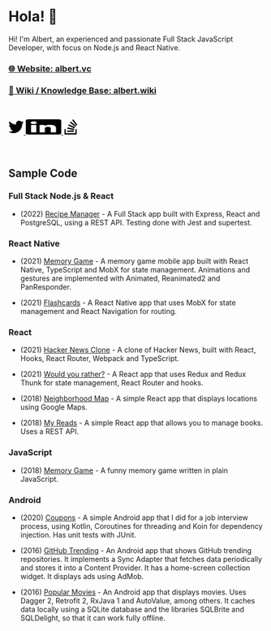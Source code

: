 # Hola! 👋

Hi! I'm Albert, an experienced and passionate Full Stack JavaScript Developer, with focus on Node.js and React Native.

### [🌐 Website: albert.vc](https://albert.vc/)
### [🧠 Wiki / Knowledge Base: albert.wiki](https://albert.wiki/)

<br>

<!-- icons from https://simpleicons.org -->
<p>
  <a href="https://twitter.com/AlbertVilaCalvo">
    <img src="img/twitter.svg" alt="Twitter" height="30px" width="30px" />
  </a>
  <a href="https://www.linkedin.com/in/albertvilacalvo/">
    <img src="img/linkedin.svg" alt="LinkedIn" height="30px" width="70px" />
  </a>
  <a href="https://stackoverflow.com/users/4034572/albert-vila-calvo">
    <img src="img/stackoverflow.svg" alt="StackOverflow" height="30px" width="30px" />
  </a>
</p>

<br>

## Sample Code

### Full Stack Node.js & React

- (2022) [Recipe Manager](https://github.com/AlbertVilaCalvo/FullStack-Node-React-Recipe-REST) - A Full Stack app built with Express, React and PostgreSQL, using a REST API. Testing done with Jest and supertest.

### React Native

- (2021) [Memory Game](https://github.com/AlbertVilaCalvo/React-Native-Memory-Game) - A memory game mobile app built with React Native, TypeScript and MobX for state management. Animations and gestures are implemented with Animated, Reanimated2 and PanResponder.

- (2021) [Flashcards](https://github.com/AlbertVilaCalvo/React-Native-MobX-Udacity-Flashcards) - A React Native app that uses MobX for state management and React Navigation for routing.

### React

- (2021) [Hacker News Clone](https://github.com/AlbertVilaCalvo/React-HackerNews) - A clone of Hacker News, built with React, Hooks, React Router, Webpack and TypeScript.

- (2021) [Would you rather?](https://github.com/AlbertVilaCalvo/React-Redux-Udacity-WouldYouRather) - A React app that uses Redux and Redux Thunk for state management, React Router and hooks.

- (2018) [Neighborhood Map](https://github.com/AlbertVilaCalvo/React-Udacity-Neighborhood-Map) - A simple React app that displays locations using Google Maps.

- (2018) [My Reads](https://github.com/AlbertVilaCalvo/React-Udacity-MyReads) - A simple React app that allows you to manage books. Uses a REST API.

### JavaScript

- (2018) [Memory Game](https://github.com/AlbertVilaCalvo/JavaScript-Udacity-Memory-Game) - A funny memory game written in plain JavaScript.

### Android

- (2020) [Coupons](https://github.com/AlbertVilaCalvo/Android-Coupons-Kotlin-Coroutines) - A simple Android app that I did for a job interview process, using Kotlin, Coroutines for threading and Koin for dependency injection. Has unit tests with JUnit.

- (2016) [GitHub Trending](https://github.com/AlbertVilaCalvo/Android-Udacity-GitHub-Trending) - An Android app that shows GitHub trending repositories. It implements a Sync Adapter that fetches data periodically and stores it into a Content Provider. It has a home-screen collection widget. It displays ads using AdMob.

- (2016) [Popular Movies](https://github.com/AlbertVilaCalvo/Android-Udacity-Popular-Movies) - An Android app that displays movies. Uses Dagger 2, Retrofit 2, RxJava 1 and AutoValue, among others. It caches data locally using a SQLite database and the libraries SQLBrite and SQLDelight, so that it can work fully offline.


<!--
**AlbertVilaCalvo/AlbertVilaCalvo** is a ✨ _special_ ✨ repository because its `README.md` (this file) appears on your GitHub profile.

Here are some ideas to get you started:

- 🔭 I’m currently working on ...
- 🌱 I’m currently learning ...
- 👯 I’m looking to collaborate on ...
- 🤔 I’m looking for help with ...
- 💬 Ask me about ...
- 📫 How to reach me: ...
- 😄 Pronouns: ...
- ⚡ Fun fact: ...
-->

